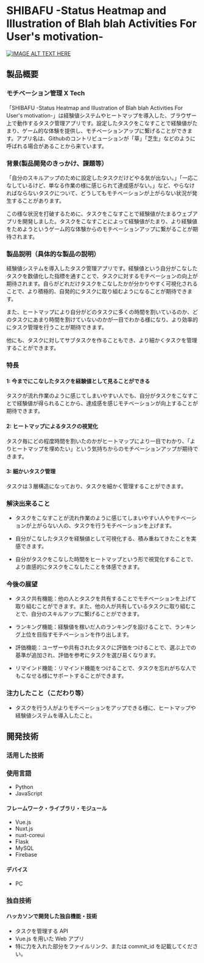 # SHIBAFU -Status Heatmap and Illustration of Blah blah Activities For User's motivation-

[![IMAGE ALT TEXT HERE](https://jphacks.com/wp-content/uploads/2020/09/JPHACKS2020_ogp.jpg)](https://www.youtube.com/watch?v=G5rULR53uMk)

## 製品概要

### モチベーション管理 X Tech

「SHIBAFU -Status Heatmap and Illustration of Blah blah Activities For User's motivation-」は経験値システムやヒートマップを導入した、ブラウザー上で動作するタスク管理アプリです。設定したタスクをこなすことで経験値がたまり、ゲーム的な体験を提供し、モチベーションアップに繋げることができます。アプリ名は、Githubのコントリビューションが「草」「芝生」などのように呼ばれる場合があることから来ています。

### 背景(製品開発のきっかけ、課題等）

「自分のスキルアップのために設定したタスクだけどやる気が出ない。」「一応こなしているけど、単なる作業の様に感じられて達成感がない。」など、やらなければならないタスクについて、どうしてもモチベーションが上がらない状況が発生することがあります。

この様な状況を打破するために、タスクをこなすことで経験値がたまるウェブアプリを開発しました。タスクをこなすことによって経験値がたまり、より経験値をためようというゲーム的な体験からのモチベーションアップに繋がることが期待されます。

### 製品説明（具体的な製品の説明）

経験値システムを導入したタスク管理アプリです。経験値という自分がこなしたタスクを数値化した指標を通すことで、タスクに対するモチベーションの向上が期待されます。自らがどれだけタスクをこなしたかが分かりやすく可視化されることで、より積極的、自発的にタスクに取り組むようになることが期待できます。

また、ヒートマップにより自分がどのタスクに多くの時間を割いているのか、どのタスクにあまり時間を割けていないのかが一目でわかる様になり、より効率的にタスク管理を行うことが期待できます。

他にも、タスクに対してサブタスクを作ることもでき、より細かくタスクを管理することができます。

### 特長

#### 1: 今までにこなしたタスクを経験値として見ることができる

タスクが流れ作業のように感じてしまいやすい人でも、自分がタスクをこなすことで経験値が得られることから、達成感を感じモチベーションが向上することが期待できます。

#### 2: ヒートマップによるタスクの視覚化

タスク毎にどの程度時間を割いたのかがヒートマップにより一目でわかり、「よりヒートマップを埋めたい」という気持ちからのモチベーションアップが期待できます。

#### 3: 細かいタスク管理

タスクは３層構造になっており、タスクを細かく管理することができます。

### 解決出来ること

- タスクをこなすことが流れ作業のように感じてしまいやすい人やモチベーションが上がらない人の、タスクを行うモチベーションを上げます。

- 自分がこなしたタスクを経験値として可視化する、積み重ねてきたことを実感できます。

- 自分がタスクをこなした時間をヒートマップという形で視覚化することで、より直感的にタスクをこなしたことを体感できます。

### 今後の展望

- タスク共有機能：他の人とタスクを共有することでモチベーションを上げて取り組むことができます。また、他の人が共有しているタスクに取り組むことで、自分のスキルアップに繋げることができます。

- ランキング機能：経験値を稼いだ人のランキングを設けることで、ランキング上位を目指すモチベーションを作り出します。

- 評価機能：ユーザーや共有されたタスクに評価をつけることで、選ぶ上での基準が追加され、評価を参考にタスクを選び易くなります。


- リマインド機能：リマインド機能をつけることで、タスクを忘れがちな人でもこなせる様にサポートすることができます。

### 注力したこと（こだわり等）

- タスクを行う人がよりモチベーションをアップできる様に、ヒートマップや経験値システムを導入したこと。

## 開発技術

### 活用した技術

### 使用言語

- Python
- JavaScript

#### フレームワーク・ライブラリ・モジュール

- Vue.js
- Nuxt.js
- nuxt-coreui
- Flask
- MySQL
- Firebase

#### デバイス

- PC

### 独自技術

#### ハッカソンで開発した独自機能・技術

- タスクを管理する API
- Vue.js を用いた Web アプリ
- 特に力を入れた部分をファイルリンク、または commit_id を記載してください。
